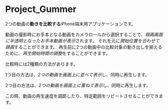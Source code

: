Project_Gummer
======================
2つの動画の**動きを比較する**iPhone端末用アプリケーションです。

動画の撮影時にお手本となる動画をカメラロールから選択することで、*録画画面に半透明となったお手本動画が表示*されます。
それを元に*開始位置を合わせて録画*することができます。
再生前に2つの動画中の比較対象の動き出しを揃えるために、*再生開始時間の調整*をすることができます。

比較時には2種類の方法があります。

1つ目の方法は、*2つの動画を画面上に並べて表示*し、同時に再生します。

2つ目の方法は、*2つの動画を画面上に重ねて表示*し、同時に再生します。

この時、動画の再生速度を調節したり、特定範囲をリピートさせることができます。


